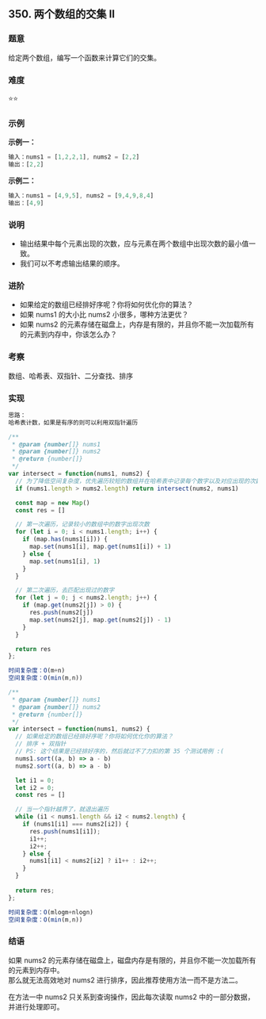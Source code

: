 

  ## 350. 两个数组的交集 II

  ### 题意

  给定两个数组，编写一个函数来计算它们的交集。

  ### 难度

  ⭐⭐

  ### 示例

  **示例一：**

  ```javascript
  输入：nums1 = [1,2,2,1], nums2 = [2,2]
  输出：[2,2]
  ```

  **示例二：**

  ```javascript
  输入：nums1 = [4,9,5], nums2 = [9,4,9,8,4]
  输出：[4,9]
  ```

  ### 说明

  - 输出结果中每个元素出现的次数，应与元素在两个数组中出现次数的最小值一致。
  - 我们可以不考虑输出结果的顺序。

  ### 进阶

  - 如果给定的数组已经排好序呢？你将如何优化你的算法？
  - 如果 nums1 的大小比 nums2 小很多，哪种方法更优？
  - 如果 nums2 的元素存储在磁盘上，内存是有限的，并且你不能一次加载所有的元素到内存中，你该怎么办？

  ### 考察

  数组、哈希表、双指针、二分查找、排序

  ### 实现

  ```javascript
  思路：
  哈希表计数，如果是有序的则可以利用双指针遍历

  /**
   * @param {number[]} nums1
   * @param {number[]} nums2
   * @return {number[]}
   */
  var intersect = function(nums1, nums2) {
    // 为了降低空间复杂度，优先遍历较短的数组并在哈希表中记录每个数字以及对应出现的次数
    if (nums1.length > nums2.length) return intersect(nums2, nums1) 

    const map = new Map()
    const res = []

    // 第一次遍历，记录较小的数组中的数字出现次数
    for (let i = 0; i < nums1.length; i++) {
      if (map.has(nums1[i])) {
        map.set(nums1[i], map.get(nums1[i]) + 1)
      } else {
        map.set(nums1[i], 1)
      }
    }

    // 第二次遍历，去匹配出现过的数字
    for (let j = 0; j < nums2.length; j++) {
      if (map.get(nums2[j]) > 0) {
        res.push(nums2[j])
        map.set(nums2[j], map.get(nums2[j]) - 1)
      }
    }

    return res
  };

  时间复杂度：O(m+n)
  空间复杂度：O(min(m,n))

  /**
   * @param {number[]} nums1
   * @param {number[]} nums2
   * @return {number[]}
   */
  var intersect = function(nums1, nums2) {
    // 如果给定的数组已经排好序呢？你将如何优化你的算法？
    // 排序 + 双指针
    // PS: 这个结果是已经排好序的，然后就过不了力扣的第 35 个测试用例 :(
    nums1.sort((a, b) => a - b)
    nums2.sort((a, b) => a - b)

    let i1 = 0;
    let i2 = 0;
    const res = []

    // 当一个指针越界了，就退出遍历
    while (i1 < nums1.length && i2 < nums2.length) {
      if (nums1[i1] === nums2[i2]) {
        res.push(nums1[i1]);
        i1++;
        i2++;
      } else {
        nums1[i1] < nums2[i2] ? i1++ : i2++;
      }
    }
    
    return res;
  };

  时间复杂度：O(mlogm+nlogn)
  空间复杂度：O(min(m,n))
  ```

### 结语

如果 nums2 的元素存储在磁盘上，磁盘内存是有限的，并且你不能一次加载所有的元素到内存中。  
那么就无法高效地对 nums2 进行排序，因此推荐使用方法一而不是方法二。  

在方法一中 nums2 只关系到查询操作，因此每次读取 nums2 中的一部分数据，并进行处理即可。  


